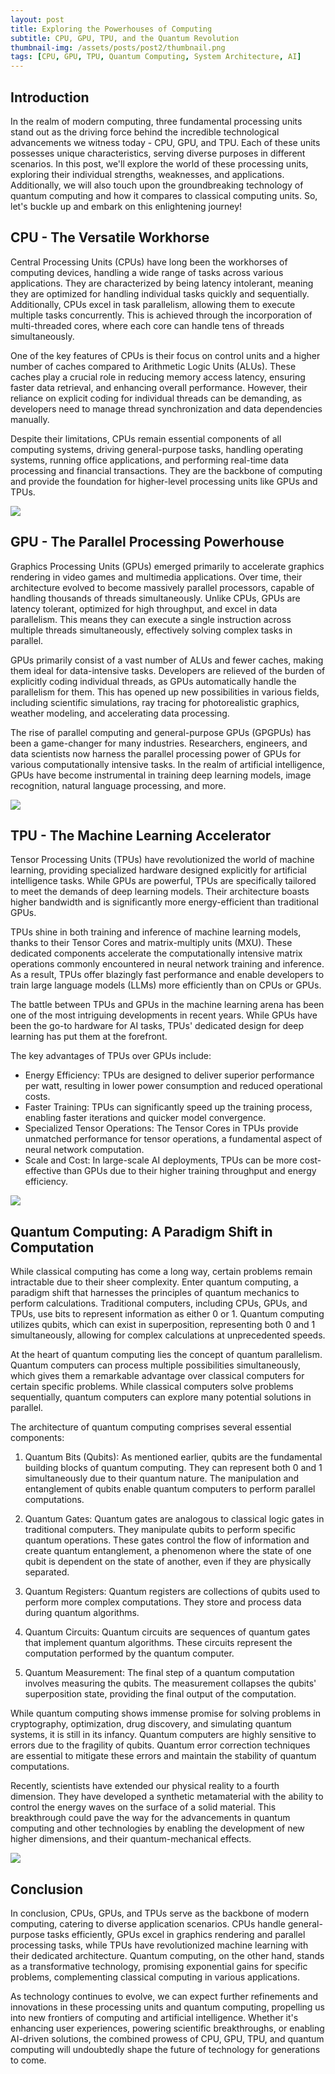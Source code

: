 ```yaml
---
layout: post
title: Exploring the Powerhouses of Computing
subtitle: CPU, GPU, TPU, and the Quantum Revolution
thumbnail-img: /assets/posts/post2/thumbnail.png
tags: [CPU, GPU, TPU, Quantum Computing, System Architecture, AI]
---
```


## Introduction

In the realm of modern computing, three fundamental processing units stand out as the driving force behind the incredible technological advancements we witness today - CPU, GPU, and TPU. Each of these units possesses unique characteristics, serving diverse purposes in different scenarios. In this post, we'll explore the world of these processing units, exploring their individual strengths, weaknesses, and applications. Additionally, we will also touch upon the groundbreaking technology of quantum computing and how it compares to classical computing units. So, let's buckle up and embark on this enlightening journey!

## CPU - The Versatile Workhorse

Central Processing Units (CPUs) have long been the workhorses of computing devices, handling a wide range of tasks across various applications. They are characterized by being latency intolerant, meaning they are optimized for handling individual tasks quickly and sequentially. Additionally, CPUs excel in task parallelism, allowing them to execute multiple tasks concurrently. This is achieved through the incorporation of multi-threaded cores, where each core can handle tens of threads simultaneously.

One of the key features of CPUs is their focus on control units and a higher number of caches compared to Arithmetic Logic Units (ALUs). These caches play a crucial role in reducing memory access latency, ensuring faster data retrieval, and enhancing overall performance. However, their reliance on explicit coding for individual threads can be demanding, as developers need to manage thread synchronization and data dependencies manually.

Despite their limitations, CPUs remain essential components of all computing systems, driving general-purpose tasks, handling operating systems, running office applications, and performing real-time data processing and financial transactions. They are the backbone of computing and provide the foundation for higher-level processing units like GPUs and TPUs.

<img src="/assets/posts/post2/pic1.png" style="align-center" />

## GPU - The Parallel Processing Powerhouse

Graphics Processing Units (GPUs) emerged primarily to accelerate graphics rendering in video games and multimedia applications. Over time, their architecture evolved to become massively parallel processors, capable of handling thousands of threads simultaneously. Unlike CPUs, GPUs are latency tolerant, optimized for high throughput, and excel in data parallelism. This means they can execute a single instruction across multiple threads simultaneously, effectively solving complex tasks in parallel.

GPUs primarily consist of a vast number of ALUs and fewer caches, making them ideal for data-intensive tasks. Developers are relieved of the burden of explicitly coding individual threads, as GPUs automatically handle the parallelism for them. This has opened up new possibilities in various fields, including scientific simulations, ray tracing for photorealistic graphics, weather modeling, and accelerating data processing.

The rise of parallel computing and general-purpose GPUs (GPGPUs) has been a game-changer for many industries. Researchers, engineers, and data scientists now harness the parallel processing power of GPUs for various computationally intensive tasks. In the realm of artificial intelligence, GPUs have become instrumental in training deep learning models, image recognition, natural language processing, and more.

<img src="/assets/posts/post2/pic2.png" style="align-center" />

## TPU - The Machine Learning Accelerator

Tensor Processing Units (TPUs) have revolutionized the world of machine learning, providing specialized hardware designed explicitly for artificial intelligence tasks. While GPUs are powerful, TPUs are specifically tailored to meet the demands of deep learning models. Their architecture boasts higher bandwidth and is significantly more energy-efficient than traditional GPUs.

TPUs shine in both training and inference of machine learning models, thanks to their Tensor Cores and matrix-multiply units (MXU). These dedicated components accelerate the computationally intensive matrix operations commonly encountered in neural network training and inference. As a result, TPUs offer blazingly fast performance and enable developers to train large language models (LLMs) more efficiently than on CPUs or GPUs.

The battle between TPUs and GPUs in the machine learning arena has been one of the most intriguing developments in recent years. While GPUs have been the go-to hardware for AI tasks, TPUs' dedicated design for deep learning has put them at the forefront.

The key advantages of TPUs over GPUs include:

- Energy Efficiency: TPUs are designed to deliver superior performance per watt, resulting in lower power consumption and reduced operational costs.
- Faster Training: TPUs can significantly speed up the training process, enabling faster iterations and quicker model convergence.
- Specialized Tensor Operations: The Tensor Cores in TPUs provide unmatched performance for tensor operations, a fundamental aspect of neural network computation.
- Scale and Cost: In large-scale AI deployments, TPUs can be more cost-effective than GPUs due to their higher training throughput and energy efficiency.

<img src="/assets/posts/post2/pic3.png" style="align-center" />

## Quantum Computing: A Paradigm Shift in Computation

While classical computing has come a long way, certain problems remain intractable due to their sheer complexity. Enter quantum computing, a paradigm shift that harnesses the principles of quantum mechanics to perform calculations. Traditional computers, including CPUs, GPUs, and TPUs, use bits to represent information as either 0 or 1. Quantum computing utilizes qubits, which can exist in superposition, representing both 0 and 1 simultaneously, allowing for complex calculations at unprecedented speeds.

At the heart of quantum computing lies the concept of quantum parallelism. Quantum computers can process multiple possibilities simultaneously, which gives them a remarkable advantage over classical computers for certain specific problems. While classical computers solve problems sequentially, quantum computers can explore many potential solutions in parallel.

The architecture of quantum computing comprises several essential components:

1. Quantum Bits (Qubits): As mentioned earlier, qubits are the fundamental building blocks of quantum computing. They can represent both 0 and 1 simultaneously due to their quantum nature. The manipulation and entanglement of qubits enable quantum computers to perform parallel computations.

2. Quantum Gates: Quantum gates are analogous to classical logic gates in traditional computers. They manipulate qubits to perform specific quantum operations. These gates control the flow of information and create quantum entanglement, a phenomenon where the state of one qubit is dependent on the state of another, even if they are physically separated.

3. Quantum Registers: Quantum registers are collections of qubits used to perform more complex computations. They store and process data during quantum algorithms.

4. Quantum Circuits: Quantum circuits are sequences of quantum gates that implement quantum algorithms. These circuits represent the computation performed by the quantum computer.

5. Quantum Measurement: The final step of a quantum computation involves measuring the qubits. The measurement collapses the qubits' superposition state, providing the final output of the computation.

While quantum computing shows immense promise for solving problems in cryptography, optimization, drug discovery, and simulating quantum systems, it is still in its infancy. Quantum computers are highly sensitive to errors due to the fragility of qubits. Quantum error correction techniques are essential to mitigate these errors and maintain the stability of quantum computations.

Recently, scientists have extended our physical reality to a fourth dimension. They have developed a synthetic metamaterial with the ability to control the energy waves on the surface of a solid material. This breakthrough could pave the way for the advancements in quantum computing and other technologies by enabling the development of new higher dimensions, and their quantum-mechanical effects.

<img src="/assets/posts/post2/pic4.png" style="align-center" />

## Conclusion

In conclusion, CPUs, GPUs, and TPUs serve as the backbone of modern computing, catering to diverse application scenarios. CPUs handle general-purpose tasks efficiently, GPUs excel in graphics rendering and parallel processing tasks, while TPUs have revolutionized machine learning with their dedicated architecture. Quantum computing, on the other hand, stands as a transformative technology, promising exponential gains for specific problems, complementing classical computing in various applications.

As technology continues to evolve, we can expect further refinements and innovations in these processing units and quantum computing, propelling us into new frontiers of computing and artificial intelligence. Whether it's enhancing user experiences, powering scientific breakthroughs, or enabling AI-driven solutions, the combined prowess of CPU, GPU, TPU, and quantum computing will undoubtedly shape the future of technology for generations to come.